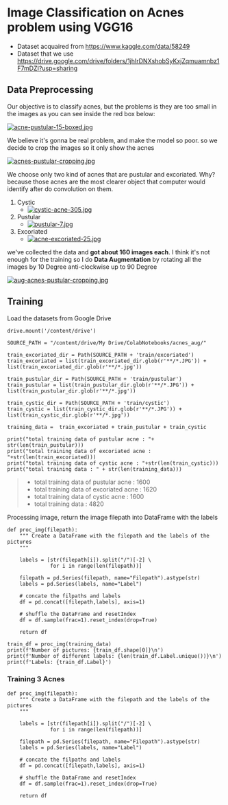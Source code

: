 # Image Classification on Acnes problem using VGG16
- Dataset acquaired from https://www.kaggle.com/data/58249 
- Dataset that we use https://drive.google.com/drive/folders/1jhIrDNXshobSyKxjZqmuamnbz1F7mDZI?usp=sharing

## Data Preprocessing
Our objective is to classify acnes, but the problems is they are too small in the images as you can see inside the red box below:

[![acne-pustular-15-boxed.jpg](https://i.postimg.cc/SxVfdTKm/acne-pustular-15-boxed.jpg)](https://postimg.cc/gxXhkKR7)

We believe it's gonna be real problem, and make the model so poor. so we decide to crop the images so it only show the acnes

[![acnes-pustular-cropping.jpg](https://i.postimg.cc/Jz1zmK5D/acnes-pustular-cropping.jpg)](https://postimg.cc/QHy3JQPh)

We choose only two kind of acnes that are pustular and excoriated. Why? because those acnes are the most clearer object that computer would identify after do convolution on them.
1. Cystic 
    - [![cystic-acne-305.jpg](https://i.postimg.cc/mDh7sXPT/cystic-acne-305.jpg)](https://postimg.cc/DJkSQcQN)
2. Pustular  
    - [![pustular-7.jpg](https://i.postimg.cc/02SdS90F/pustular-7.jpg)](https://postimg.cc/ykVZ445y)
3. Excoriated  
    - [![acne-excoriated-25.jpg](https://i.postimg.cc/C5qDb4kk/acne-excoriated-25.jpg)](https://postimg.cc/303dTmLx)

we've collected the data and **got about 160 images each**. 
I think it's not enough for the training so I do **Data Augmentation** by rotating all the images by 10 Degree anti-clockwise up to 90 Degree

[![aug-acnes-pustular-cropping.jpg](https://i.postimg.cc/tCBvQ25T/aug-acnes-pustular-cropping.jpg)](https://postimg.cc/PP8Q1b0s)

## Training
Load the datasets from Google Drive
```
drive.mount('/content/drive')
 
SOURCE_PATH = "/content/drive/My Drive/ColabNotebooks/acnes_aug/"

train_excoriated_dir = Path(SOURCE_PATH + 'train/excoriated')
train_excoriated = list(train_excoriated_dir.glob(r'**/*.JPG')) + list(train_excoriated_dir.glob(r'**/*.jpg'))

train_pustular_dir = Path(SOURCE_PATH + 'train/pustular')
train_pustular = list(train_pustular_dir.glob(r'**/*.JPG')) + list(train_pustular_dir.glob(r'**/*.jpg'))

train_cystic_dir = Path(SOURCE_PATH + 'train/cystic')
train_cystic = list(train_cystic_dir.glob(r'**/*.JPG')) + list(train_cystic_dir.glob(r'**/*.jpg'))

training_data =  train_excoriated + train_pustular + train_cystic

print("total training data of pustular acne : "+ str(len(train_pustular)))
print("total training data of excoriated acne : "+str(len(train_excoriated)))
print("total training data of cystic acne : "+str(len(train_cystic)))
print("total training data : " + str(len(training_data)))
```

> - total training data of pustular acne : 1600
> - total training data of excoriated acne : 1620
> - total training data of cystic acne : 1600
> - total training data : 4820

Processing image, return the image filepath into DataFrame with the labels
```
def proc_img(filepath):
    """ Create a DataFrame with the filepath and the labels of the pictures
    """

    labels = [str(filepath[i]).split("/")[-2] \
              for i in range(len(filepath))]

    filepath = pd.Series(filepath, name="Filepath").astype(str)
    labels = pd.Series(labels, name="Label")

    # concate the filpaths and labels
    df = pd.concat([filepath,labels], axis=1)

    # shuffle the DataFrame and resetIndex
    df = df.sample(frac=1).reset_index(drop=True)

    return df
```
```
train_df = proc_img(training_data)
print(f'Number of pictures: {train_df.shape[0]}\n')
print(f'Number of different labels: {len(train_df.Label.unique())}\n')
print(f'Labels: {train_df.Label}')
```

### Training 3 Acnes
```
def proc_img(filepath):
    """ Create a DataFrame with the filepath and the labels of the pictures
    """

    labels = [str(filepath[i]).split("/")[-2] \
              for i in range(len(filepath))]

    filepath = pd.Series(filepath, name="Filepath").astype(str)
    labels = pd.Series(labels, name="Label")

    # concate the filpaths and labels
    df = pd.concat([filepath,labels], axis=1)

    # shuffle the DataFrame and resetIndex
    df = df.sample(frac=1).reset_index(drop=True)

    return df
```
